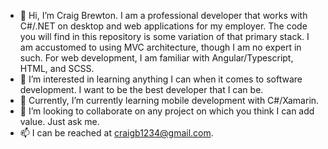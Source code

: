 - 👋 Hi, I’m Craig Brewton.  I am a professional developer that works with C#/.NET on desktop and web applications for my employer.  The code you will find in this repository is some variation of that primary stack.  I am accustomed to using MVC architecture, though I am no expert in such.  For web development, I am familiar with Angular/Typescript, HTML, and SCSS.
- 👀 I’m interested in learning anything I can when it comes to software development.  I want to be the best developer that I can be.
- 🌱 Currently, I’m currently learning mobile development with C#/Xamarin.
- 💞️ I’m looking to collaborate on any project on which you think I can add value.  Just ask me.
- 📫 I can be reached at craigb1234@gmail.com.

<!---
craigb96/craigb96 is a ✨ special ✨ repository because its `README.md` (this file) appears on your GitHub profile.
You can click the Preview link to take a look at your changes.
--->

